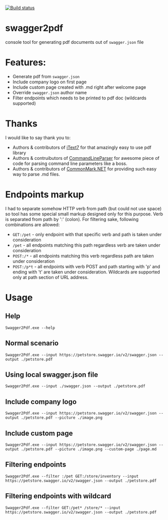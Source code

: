 [![Build status](https://dev.azure.com/andrzejderylo/swagger2pdf/_apis/build/status/swagger2pdf-netcore)](https://dev.azure.com/andrzejderylo/swagger2pdf/_build/latest?definitionId=3)

# swagger2pdf
console tool for generating pdf documents out of `swagger.json` file 

# Features:
- Generate pdf from `swagger.json`
- Include company logo on first page
- Include custom page created with .md right after welcome page
- Override `swagger.json` author name
- Filter endpoints which needs to be printed to pdf doc (wildcards supported)

# Thanks
I would like to say thank you to:
- Authors & contributors of [iText7](https://github.com/itext/itext7-dotnet) for that amazingly easy to use pdf library
- Authors & contruibutors of [CommandLineParser](https://github.com/commandlineparser/commandline) for awesome piece of code for parsing command line parameters like 
a boss. 
- Authors & contributors of [CommonMark.NET](https://github.com/Knagis/CommonMark.NET/) for providing such easy way to parse .md files.

# Endpoints markup
I had to separate somehow HTTP verb from path (but could not use space) so tool has some special small markup designed only for this purpose. Verb is separated from path by ':' (colon). 
For filtering sake, following combinations are allowed: 
- `GET:/pet` - only endpoint with that specific verb and path is taken under consideration
- `/pet` - all endpoints matching this path regardless verb are taken under consideration
- `POST:/*` - all endpoints matching this verb regardless path are taken under consideration
- `POST:/p*t` - all endpoints with verb POST and path starting with 'p' and ending with 't' are taken under consideration. Wildcards are supported only at path section of URL address.

# Usage
## Help
`Swagger2Pdf.exe --help`
## Normal scenario
`Swagger2Pdf.exe --input https://petstore.swagger.io/v2/swagger.json --output ./petstore.pdf`
## Using local swagger.json file
`Swagger2Pdf.exe --input ./swagger.json --output ./petstore.pdf`
## Include company logo
``Swagger2Pdf.exe --input https://petstore.swagger.io/v2/swagger.json --output ./petstore.pdf --picture ./image.png``
## Include custom page
``Swagger2Pdf.exe --input https://petstore.swagger.io/v2/swagger.json --output ./petstore.pdf --picture ./image.png --custom-page ./page.md``
## Filtering endpoints
`Swagger2Pdf.exe --filter :/pet GET:/store/inventory --input https://petstore.swagger.io/v2/swagger.json --output ./petstore.pdf`
## Filtering endpoints with wildcard
`Swagger2Pdf.exe --filter GET:/pet* /store/* --input https://petstore.swagger.io/v2/swagger.json --output ./petstore.pdf`
  
